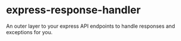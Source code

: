 # express-response-handler
An outer layer to your express API endpoints to handle responses and exceptions for you.
